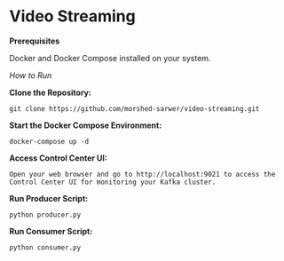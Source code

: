 # Video Streaming

**Prerequisites**

Docker and Docker Compose installed on your system.

*How to Run*

  **Clone the Repository:**
  
    git clone https://github.com/morshed-sarwer/video-streaming.git
  
  **Start the Docker Compose Environment:**
  
    docker-compose up -d
  
  **Access Control Center UI:**
  
    Open your web browser and go to http://localhost:9021 to access the Control Center UI for monitoring your Kafka cluster.
  
  **Run Producer Script:**
    
    python producer.py
  
  **Run Consumer Script:**
    
    python consumer.py
